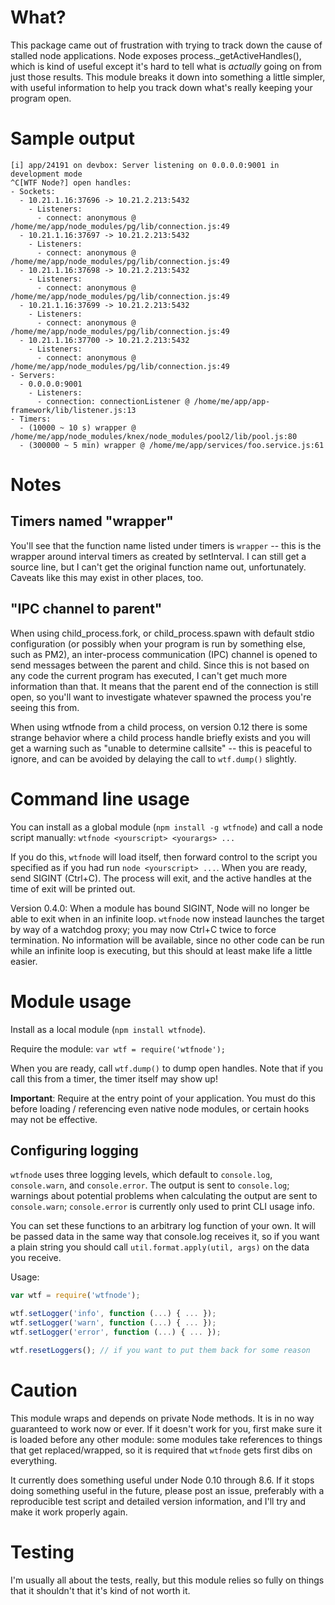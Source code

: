 # What?

This package came out of frustration with trying to track down the cause of stalled node applications. Node exposes process._getActiveHandles(), which is kind of useful except it's hard to tell what is *actually* going on from just those results. This module breaks it down into something a little simpler, with useful information to help you track down what's really keeping your program open.

# Sample output

	[i] app/24191 on devbox: Server listening on 0.0.0.0:9001 in development mode
	^C[WTF Node?] open handles:
	- Sockets:
	  - 10.21.1.16:37696 -> 10.21.2.213:5432
	    - Listeners:
	      - connect: anonymous @ /home/me/app/node_modules/pg/lib/connection.js:49
	  - 10.21.1.16:37697 -> 10.21.2.213:5432
	    - Listeners:
	      - connect: anonymous @ /home/me/app/node_modules/pg/lib/connection.js:49
	  - 10.21.1.16:37698 -> 10.21.2.213:5432
	    - Listeners:
	      - connect: anonymous @ /home/me/app/node_modules/pg/lib/connection.js:49
	  - 10.21.1.16:37699 -> 10.21.2.213:5432
	    - Listeners:
	      - connect: anonymous @ /home/me/app/node_modules/pg/lib/connection.js:49
	  - 10.21.1.16:37700 -> 10.21.2.213:5432
	    - Listeners:
	      - connect: anonymous @ /home/me/app/node_modules/pg/lib/connection.js:49
	- Servers:
	  - 0.0.0.0:9001
	    - Listeners:
	      - connection: connectionListener @ /home/me/app/app-framework/lib/listener.js:13
	- Timers:
	  - (10000 ~ 10 s) wrapper @ /home/me/app/node_modules/knex/node_modules/pool2/lib/pool.js:80
	  - (300000 ~ 5 min) wrapper @ /home/me/app/services/foo.service.js:61

# Notes

## Timers named "wrapper"
You'll see that the function name listed under timers is `wrapper` -- this is the wrapper around interval timers as created by setInterval. I can still get a source line, but I can't get the original function name out, unfortunately. Caveats like this may exist in other places, too.

## "IPC channel to parent"
When using child_process.fork, or child_process.spawn with default stdio configuration (or possibly when your program is run by something else, such as PM2), an inter-process communication (IPC) channel is opened to send messages between the parent and child. Since this is not based on any code the current program has executed, I can't get much more information than that. It means that the parent end of the connection is still open, so you'll want to investigate whatever spawned the process you're seeing this from.

When using wtfnode from a child process, on version 0.12 there is some strange behavior where a child process handle briefly exists and you will get a warning such as "unable to determine callsite" -- this is peaceful to ignore, and can be avoided by delaying the call to `wtf.dump()` slightly.

# Command line usage

You can install as a global module (`npm install -g wtfnode`) and call a node script manually: `wtfnode <yourscript> <yourargs> ...`

If you do this, `wtfnode` will load itself, then forward control to the script you specified as if you had run `node <yourscript> ...`. When you are ready, send SIGINT (Ctrl+C). The process will exit, and the active handles at the time of exit will be printed out.

Version 0.4.0: When a module has bound SIGINT, Node will no longer be able to exit when in an infinite loop. `wtfnode` now instead launches the target by way of a watchdog proxy; you may now Ctrl+C twice to force termination. No information will be available, since no other code can be run while an infinite loop is executing, but this should at least make life a little easier.

# Module usage

Install as a local module (`npm install wtfnode`).

Require the module: `var wtf = require('wtfnode');`

When you are ready, call `wtf.dump()` to dump open handles. Note that if you call this from a timer, the timer itself may show up!

**Important**: Require at the entry point of your application. You must do this before loading / referencing even native node modules, or certain hooks may not be effective.

## Configuring logging
`wtfnode` uses three logging levels, which default to `console.log`, `console.warn`, and `console.error`. The output is sent to `console.log`; warnings about potential problems when calculating the output are sent to `console.warn`; `console.error` is currently only used to print CLI usage info.

You can set these functions to an arbitrary log function of your own. It will be passed data in the same way that console.log receives it, so if you want a plain string you should call `util.format.apply(util, args)` on the data you receive.

Usage:
```js
var wtf = require('wtfnode');

wtf.setLogger('info', function (...) { ... });
wtf.setLogger('warn', function (...) { ... });
wtf.setLogger('error', function (...) { ... });

wtf.resetLoggers(); // if you want to put them back for some reason
```

# Caution

This module wraps and depends on private Node methods. It is in no way guaranteed to work now or ever. If it doesn't work for you, first make sure it is loaded before any other module: some modules take references to things that get replaced/wrapped, so it is required that `wtfnode` gets first dibs on everything.

It currently does something useful under Node 0.10 through 8.6. If it stops doing something useful in the future, please post an issue, preferably with a reproducible test script and detailed version information, and I'll try and make it work properly again.

# Testing

I'm usually all about the tests, really, but this module relies so fully on things that it shouldn't that it's kind of not worth it.
